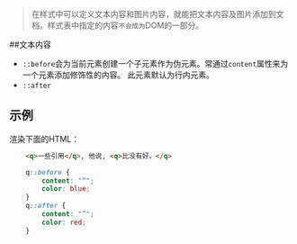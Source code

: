 > 在样式中可以定义文本内容和图片内容，就能把文本内容及图片添加到文档。样式表中指定的内容`不会成为`DOM的一部分。

##文本内容
- `::before`会为当前元素创建一个子元素作为伪元素。常通过`content`属性来为一个元素添加修饰性的内容。 此元素默认为行内元素。
- `::after`

## 示例
渲染下面的HTML：
``` html
    <q>一些引用</q>, 他说, <q>比没有好。</q>
```
``` css
    q::before { 
        content: "“";
        color: blue;
    }
    q::after { 
        content: "”";
        color: red;
    }
```